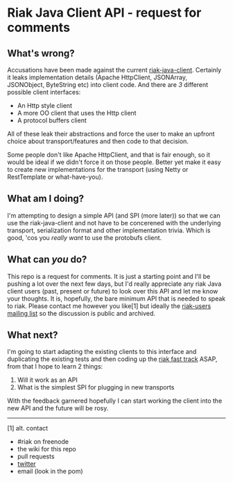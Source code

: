 # Riak Java Client API - request for comments

## What's wrong?
Accusations have been made against the current [riak-java-client](https://github.com/basho/riak-java-client). Certainly it leaks implementation details (Apache HttpClient, JSONArray, JSONObject, ByteString etc) into client code. And there are *3* different possible client interfaces:

* An Http style client
* A more OO client that uses the Http client
* A protocol buffers client

All of these leak their abstractions and force the user to make an upfront choice about transport/features and then code to that decision.

Some people don't like  Apache HttpClient, and that is fair enough, so it would be ideal if we didn't force it on those people. Better yet make it easy to create new implementations for the transport (using Netty or RestTemplate or what-have-you).

## What am I doing?
I'm attempting to design a simple API (and SPI (more later)) so that we can use the riak-java-client and not have to be concerened with the underlying transport, serialization format and other implementation trivia. Which is good, 'cos you *really want* to use the protobufs client.

## What can *you* do?
This repo is a request for comments. It is just a  starting point and I'll be pushing a lot over the next few days, but I'd really appreciate any riak Java client users (past, present or future) to look over this API and let me know your thoughts. It is, hopefully, the bare minimum API that is needed to speak to riak. Please contact me however you like[1] but ideally the [riak-users mailing list](http://lists.basho.com/mailman/listinfo/riak-users_lists.basho.com) so the discussion is public and archived.

## What next?
I'm going to start adapting the existing clients to this interface and duplicating the existing tests and then coding up the [riak fast track](http://wiki.basho.com/The-Riak-Fast-Track.html) ASAP, from that I hope to learn 2 things:

1. Will it work as an API
2. What is the simplest SPI for plugging in new transports

With the feedback garnered hopefully I can start working the client into the new API and the future will be rosy.

---

[1] alt. contact

* \#riak on freenode
* the wiki for this repo
* pull requests
* [twitter](http://twitter.com/#!/russelldb)
* email (look in the pom)